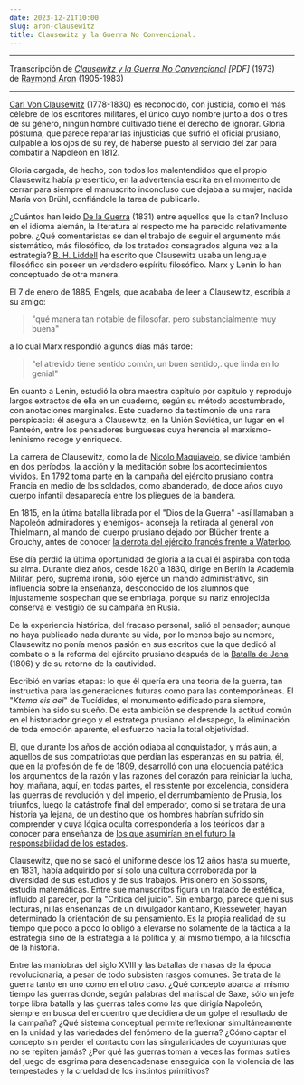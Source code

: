 ```yaml
---
date: 2023-12-21T10:00
slug: aron-clausewitz
title: Clausewitz y la Guerra No Convencional.
---
```



<hr />

Transcripción de *[Clausewitz y la Guerra No Convencional](https://revistamarina.cl/revistas/1973/3/raron.pdf) <span class="pdf">[PDF]</span>* (1973) <br />
de <a href="https://es.wikipedia.org/wiki/Raymond_Aron" target="_blank" rel="noopener noreferrer">Raymond Aron</a> (1905-1983)

<hr />

[Carl Von Clausewitz](https://es.wikipedia.org/wiki/Carl_von_Clausewitz) (1778-1830) es reconocido,
con justicia, como el más célebre de los
escritores militares, el único cuyo nombre junto a dos o tres de su género, ningún hombre cultivado tiene el derecho
de ignorar. Gloria póstuma, que parece
reparar las injusticias que sufrió el oficial
prusiano, culpable a los ojos de su rey, de
haberse puesto al servicio del zar para
combatir a Napoleón en 1812.

 Gloria
cargada, de hecho, con todos los malentendidos que el propio Clausewitz había
presentido, en la advertencia escrita en el
momento de cerrar para siempre el manuscrito inconcluso que dejaba a su mujer, nacida María von Brühl, confiándole la tarea de publicarlo.




¿Cuántos han leído [De la Guerra](/textos/guerra) (1831)
entre aquellos que la citan? Incluso en el
idioma alemán, la literatura al respecto
me ha parecido relativamente pobre.
¿Qué comentaristas se dan el trabajo de
seguir el argumento más sistemático, más
filosófico, de los tratados consagrados alguna vez a la estrategia? [B. H. Liddell](https://es.wikipedia.org/wiki/Basil_Liddell_Hart) ha escrito que Clausewitz usaba un
lenguaje filosófico sin poseer un verdadero espíritu filosófico. Marx y Lenin lo
han conceptuado de otra manera.


El 7
de enero de 1885, Engels, que acababa de leer a Clausewitz, escribía a su amigo: 

>"qué manera tan notable de filosofar. pero substancialmente muy buena"

a lo cual Marx respondió algunos días más tarde:

>"el atrevido tiene sentido común,
un buen sentido,. que linda en lo genial"


En cuanto a Lenin, estudió la obra maestra capítulo por capítulo y reprodujo largos extractos de ella en un cuaderno, según su método acostumbrado, con anotaciones marginales. Este cuaderno da
testimonio de una rara perspicacia: él
asegura a Clausewitz, en la Unión Soviética, un lugar en el Panteón, entre los
pensadores burgueses cuya herencia el
marxismo-leninismo recoge y enriquece. 


La carrera de Clausewitz, como la de <a href="https://es.wikipedia.org/wiki/Nicol%C3%A1s_Maquiavelo" target="_blank" rel="noopener noreferrer">Nicolo Maquiavelo</a>, se divide también en dos períodos, la acción y la meditación sobre
los acontecimientos vividos. En 1792 toma parte en la campaña del ejército prusiano contra Francia en medio de los soldados, como abanderado, de doce años
cuyo cuerpo infantil desaparecía entre los pliegues de la bandera. 


En 1815, en la
útima batalla librada por el "Dios de la
Guerra" -así llamaban a Napoleón admiradores y enemigos- aconseja la retirada al general von Thielmann, al mando del cuerpo prusiano dejado por Blücher frente a Grouchy, antes de conocer
 [la derrota del ejército francés frente a
Waterloo](https://es.wikipedia.org/wiki/Batalla_de_Waterloo). 


Ese día perdió la última oportunidad de gloria a la cual él aspiraba
con toda su alma. Durante diez años,
desde 1820 a 1830, dirige en Berlín la
Academia Militar, pero, suprema ironía,
sólo ejerce un mando administrativo, sin
influencia sobre la enseñanza, desconocido de los alumnos que injustamente
sospechan que se embriaga, porque su
nariz enrojecida conserva el vestigio de su campaña en Rusia. 

De la experiencia histórica, del fracaso personal, salió el pensador; aunque no
haya publicado nada durante su vida,
por lo menos bajo su nombre, Clausewitz
no ponía menos pasión en sus escritos
que la que dedicó al combate o a la reforma del ejército prusiano después de
la [Batalla de Jena](https://es.wikipedia.org/wiki/Batalla_de_Jena) (1806) y de su retorno de la cautividad.


Escribió en varias etapas: lo que él quería era una teoría de la guerra, tan instructiva para las generaciones futuras como para las contemporáneas. El "*Ktema
eis aei*" de Tucídides, el monumento edificado para siempre, también ha sido su sueño. De esta ambición se desprende la
actitud común en el historiador griego y
el estratega prusiano: el desapego, la eliminación de toda emoción aparente, el
esfuerzo hacia la total objetividad. 


El,
que durante los años de acción odiaba al
conquistador, y más aún, a aquellos de
sus compatriotas que perdían las esperanzas en su patria, él, que en la profesión de fe de 1809, desarrolló con una
elocuencia patética los argumentos de la
razón y las razones del corazón para reiniciar la lucha, hoy, mañana, aquí, en todas partes, el resistente por excelencia,
considera las guerras de revolución y del
imperio, el derrumbamiento de Prusia,
los triunfos, luego la catástrofe final del
emperador, como si se tratara de una historia ya lejana, de un destino que los
hombres habrían sufrido sin comprender
y cuya lógica oculta correspondería a los
teóricos dar a conocer para enseñanza
de [los que asumirían en el futuro la responsabilidad de los estados](/category/historia-secreta-de-la-educaci%C3%B3n-2003-jt-gatto#el-movimiento-de-las-reformas-prusianas). 


Clausewitz, que no se sacó el uniforme
desde los 12 años hasta su muerte, en
1831, había adquirido por sí solo una
cultura corroborada por la diversidad de
sus estudios y de sus trabajos. Prisionero
en Soissons, estudia matemáticas. Entre
sue manuscritos figura un tratado de estética, influido al parecer, por la "Crítica
del juicio". Sin embargo, parece que ni
sus lecturas, ni las enseñanzas de un divulgador kantiano, Kiesseweter, hayan
determinado la orientación de su pensamiento. Es la propia realidad de su tiempo que poco a poco lo obligó a elevarse
no solamente de la táctica a la estrategia
sino de la estrategia a la política y, al
mismo tiempo, a la filosofía de la historia.


Entre las maniobras del siglo XVIII
y las batallas de masas de la época revolucionaria, a pesar de todo subsisten
rasgos comunes. Se trata de la guerra
tanto en uno como en el otro caso. ¿Qué
concepto abarca al mismo tiempo las
guerras donde, según palabras del mariscal de Saxe, sólo un jefe torpe libra batalla y las guerras tales como las que dirigía Napoleón, siempre en busca del encuentro que decidiera de un golpe el resultado de la campaña? ¿Qué sistema
conceptual permite reflexionar simultáneamente en la unidad y las variedades
del fenómeno de la guerra? ¿Cómo
captar el concepto sin perder el contacto con las singularidades de coyunturas que no se repiten jamás? ¿Por qué las
guerras toman a veces las formas sutiles
del juego de esgrima para desencadenase enseguida con la violencia de las tempestades y la crueldad de los instintos
primitivos? 






